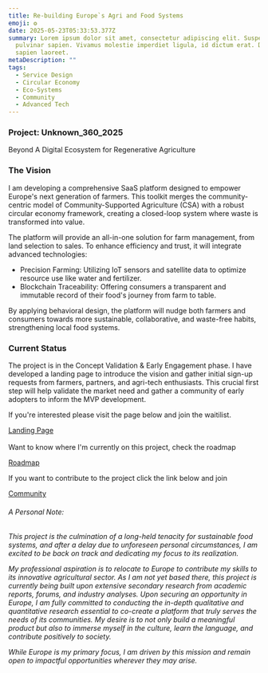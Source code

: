 ```yaml
---
title: Re-building Europe`s Agri and Food Systems
emoji: ❂
date: 2025-05-23T05:33:53.377Z
summary: Lorem ipsum dolor sit amet, consectetur adipiscing elit. Suspendisse eu
  pulvinar sapien. Vivamus molestie imperdiet ligula, id dictum erat. Duis
  sapien laoreet.
metaDescription: ""
tags:
  - Service Design
  - Circular Economy
  - Eco-Systems
  - Community
  - Advanced Tech
---
```

### Project: Unknown_360_2025

Beyond A Digital Ecosystem for Regenerative Agriculture

### The Vision

I am developing a comprehensive SaaS platform designed to empower Europe's next generation of farmers. This toolkit merges the community-centric model of Community-Supported Agriculture (CSA) with a robust circular economy framework, creating a closed-loop system where waste is transformed into value.

The platform will provide an all-in-one solution for farm management, from land selection to sales. To enhance efficiency and trust, it will integrate advanced technologies:

* Precision Farming: Utilizing IoT sensors and satellite data to optimize resource use like water and fertilizer.
* Blockchain Traceability: Offering consumers a transparent and immutable record of their food's journey from farm to table.

By applying behavioral design, the platform will nudge both farmers and consumers towards more sustainable, collaborative, and waste-free habits, strengthening local food systems.

### Current Status

The project is in the Concept Validation & Early Engagement phase. I have developed a landing page to introduce the vision and gather initial sign-up requests from farmers, partners, and agri-tech enthusiasts. This crucial first step will help validate the market need and gather a community of early adopters to inform the MVP development.[](google.com)

If you're interested please visit the page below and join the waitilis[](google.com)t.

[Landing Page](google.com)\
\
Want to know where I'm currently on this project, check the roadmap

[Roadmap](google.com)

If you want to contribute to the project click the link below and join 

[Community](google.com) 

###### *A Personal Note:*

*This project is the culmination of a long-held tenacity for sustainable food systems, and after a delay due to unforeseen personal circumstances, I am excited to be back on track and dedicating my focus to its realization.*

*My professional aspiration is to relocate to Europe to contribute my skills to its innovative agricultural sector. As I am not yet based there, this project is currently being built upon extensive secondary research from academic reports, forums, and industry analyses. Upon securing an opportunity in Europe, I am fully committed to conducting the in-depth qualitative and quantitative research essential to co-create a platform that truly serves the needs of its communities. My desire is to not only build a meaningful product but also to immerse myself in the culture, learn the language, and contribute positively to society.*

*While Europe is my primary focus, I am driven by this mission and remain open to impactful opportunities wherever they may arise.*